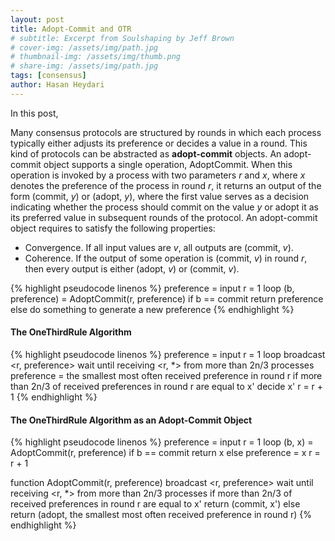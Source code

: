 ```yaml
---
layout: post
title: Adopt-Commit and OTR
# subtitle: Excerpt from Soulshaping by Jeff Brown
# cover-img: /assets/img/path.jpg
# thumbnail-img: /assets/img/thumb.png
# share-img: /assets/img/path.jpg
tags: [consensus]
author: Hasan Heydari
---
```


In this post, 

Many consensus protocols are structured by rounds in which each process typically either adjusts its preference or decides a value in a round.
This kind of protocols can be abstracted as **adopt-commit** objects.
An adopt-commit object supports a single operation, AdoptCommit.
When this operation is invoked by a process with two parameters $r$ and $x$, where $x$ denotes the preference of the process in round $r$, it returns an output of the form (commit, $y$) or (adopt, $y$), where the first value serves as a decision indicating whether the process should commit on the value $y$ or adopt it as its preferred value in subsequent rounds of the protocol.
An adopt-commit object requires to satisfy the following properties:
- Convergence. If all input values are $v$, all outputs are (commit, $v$).
- Coherence. If the output of some operation is (commit, $v$) in round $r$, then every output is either (adopt, $v$) or (commit, $v$).

{% highlight pseudocode linenos %}
preference = input
r = 1
loop
    (b, preference) = AdoptCommit(r, preference)
    if b == commit 
        return preference
    else
        do something to generate a new preference
{% endhighlight %}

#### The OneThirdRule Algorithm
{% highlight pseudocode linenos %}
preference = input
r = 1
loop
    broadcast <r, preference>
    wait until receiving <r, *> from more than 2n/3 processes
    preference = the smallest most often received preference in round r
    if more than 2n/3 of received preferences in round r are equal to x' 
        decide x'
    r = r + 1
{% endhighlight %}

#### The OneThirdRule Algorithm as an Adopt-Commit Object

{% highlight pseudocode linenos %}
preference = input
r = 1
loop
    (b, x) = AdoptCommit(r, preference)
    if b == commit 
        return x
    else
        preference = x
    r = r + 1

function AdoptCommit(r, preference)
    broadcast <r, preference>
    wait until receiving <r, *> from more than 2n/3 processes
    if more than 2n/3 of received preferences in round r are equal to x' 
        return (commit, x')
    else return (adopt, the smallest most often received preference in round r)
{% endhighlight %}